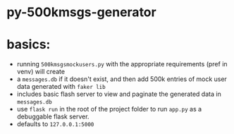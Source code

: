 # py-500kmsgs-generator

# basics:
- running ``500kmsgsmockusers.py`` with the appropriate requirements (pref in venv) will create
- a ``messages.db`` if it doesn't exist, and then add 500k entries of mock user data generated with ``faker lib``
- includes basic flash server to view and paginate the generated data in ``messages.db``
- use ``flask run`` in the root of the project folder to run ``app.py`` as a debuggable flask server.
- defaults to ``127.0.0.1:5000``